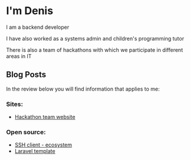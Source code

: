 # I'm Denis 

I am a backend developer

I have also worked as a systems admin and children's programming tutor

There is also a team of hackathons with which we participate in different areas in IT

## Blog Posts
In the review below you will find information that applies to me:

### Sites:
- [Hackathon team website](https://жыбийрыр.рф/)

### Open source:
- [SSH client - ecosystem](https://ssh-connection-manager.github.io/docs)
- [Laravel template](https://github.com/deniskorbakov/laravel-12-frankenphp-docker)
